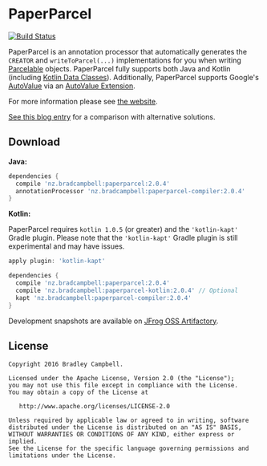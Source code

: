# PaperParcel

[![Build Status](https://travis-ci.org/grandstaish/paperparcel.svg?branch=master)](https://travis-ci.org/grandstaish/paperparcel)

PaperParcel is an annotation processor that automatically generates the `CREATOR` and `writeToParcel(...)` implementations for you when writing [Parcelable](http://developer.android.com/intl/es/reference/android/os/Parcelable.html) objects. PaperParcel fully supports both Java and Kotlin (including [Kotlin Data Classes](https://kotlinlang.org/docs/reference/data-classes.html)). Additionally, PaperParcel supports Google's [AutoValue](https://github.com/google/auto/tree/master/value) via an [AutoValue Extension](http://jakewharton.com/presentation/2016-03-08-ny-android-meetup/).

For more information please see [the website](http://grandstaish.github.io/paperparcel/).

[See this blog entry](http://blog.bradcampbell.nz/a-comparison-of-parcelable-boilerplate-libraries/) for a comparison with alternative solutions. 

## Download

**Java:**

```groovy
dependencies {
  compile 'nz.bradcampbell:paperparcel:2.0.4'
  annotationProcessor 'nz.bradcampbell:paperparcel-compiler:2.0.4'
}
```

**Kotlin:**

PaperParcel requires `kotlin 1.0.5` (or greater) and the `'kotlin-kapt'` Gradle plugin. Please note that the `'kotlin-kapt'` Gradle plugin is still experimental and may have issues.

```groovy
apply plugin: 'kotlin-kapt'

dependencies {
  compile 'nz.bradcampbell:paperparcel:2.0.4'
  compile 'nz.bradcampbell:paperparcel-kotlin:2.0.4' // Optional
  kapt 'nz.bradcampbell:paperparcel-compiler:2.0.4'
}
```

Development snapshots are available on [JFrog OSS Artifactory](https://oss.jfrog.org/oss-snapshot-local).

## License
    Copyright 2016 Bradley Campbell.
    
    Licensed under the Apache License, Version 2.0 (the "License");
    you may not use this file except in compliance with the License.
    You may obtain a copy of the License at

       http://www.apache.org/licenses/LICENSE-2.0

    Unless required by applicable law or agreed to in writing, software
    distributed under the License is distributed on an "AS IS" BASIS,
    WITHOUT WARRANTIES OR CONDITIONS OF ANY KIND, either express or implied.
    See the License for the specific language governing permissions and
    limitations under the License.
